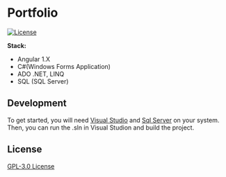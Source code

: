 # Portfolio

[![License](https://img.shields.io/badge/license-GPL%203.0-blue)](https://github.com/andreydef/Portfolio/blob/master/LICENSE.md)

**Stack:**

- Angular 1.X
- C#(Windows Forms Application)
- ADO .NET, LINQ
- SQL (SQL Server)

## Development

To get started, you will need [Visual Studio](https://visualstudio.microsoft.com/ru/downloads/) and [Sql Server](https://www.microsoft.com/ru-ru/sql-server/sql-server-downloads) on your system. Then, you can run the .sln in Visual Studion and build the project.

## License

[GPL-3.0 License](LICENSE)
